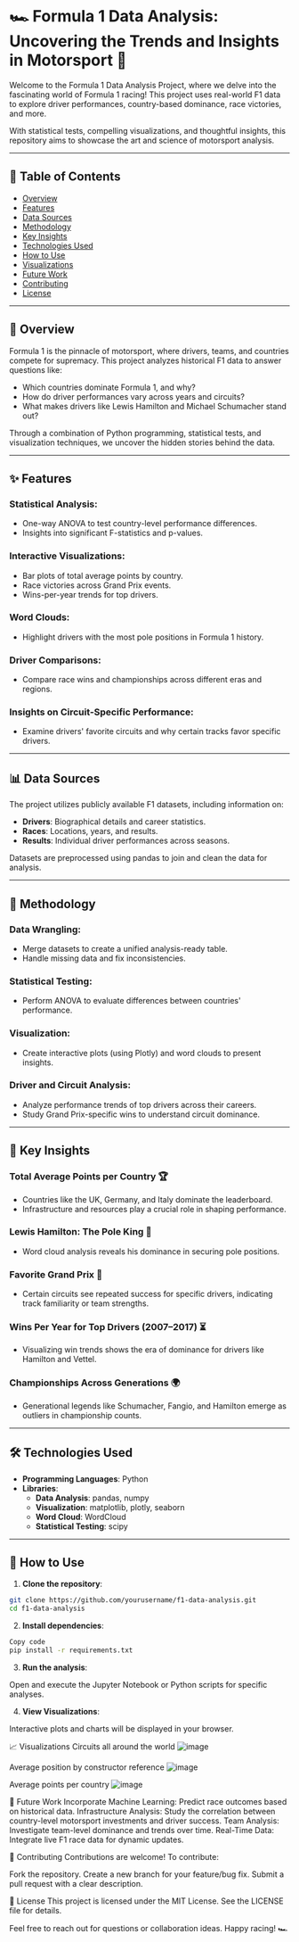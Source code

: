 # 🏎️ Formula 1 Data Analysis: Uncovering the Trends and Insights in Motorsport 🏁

Welcome to the Formula 1 Data Analysis Project, where we delve into the fascinating world of Formula 1 racing! This project uses real-world F1 data to explore driver performances, country-based dominance, race victories, and more.

With statistical tests, compelling visualizations, and thoughtful insights, this repository aims to showcase the art and science of motorsport analysis.

---

## 📖 Table of Contents

- [Overview](#overview)
- [Features](#features)
- [Data Sources](#data-sources)
- [Methodology](#methodology)
- [Key Insights](#key-insights)
- [Technologies Used](#technologies-used)
- [How to Use](#how-to-use)
- [Visualizations](#visualizations)
- [Future Work](#future-work)
- [Contributing](#contributing)
- [License](#license)

---

## 🌟 Overview

Formula 1 is the pinnacle of motorsport, where drivers, teams, and countries compete for supremacy. This project analyzes historical F1 data to answer questions like:

- Which countries dominate Formula 1, and why?
- How do driver performances vary across years and circuits?
- What makes drivers like Lewis Hamilton and Michael Schumacher stand out?

Through a combination of Python programming, statistical tests, and visualization techniques, we uncover the hidden stories behind the data.

---

## ✨ Features

### Statistical Analysis:
- One-way ANOVA to test country-level performance differences.
- Insights into significant F-statistics and p-values.

### Interactive Visualizations:
- Bar plots of total average points by country.
- Race victories across Grand Prix events.
- Wins-per-year trends for top drivers.

### Word Clouds:
- Highlight drivers with the most pole positions in Formula 1 history.

### Driver Comparisons:
- Compare race wins and championships across different eras and regions.

### Insights on Circuit-Specific Performance:
- Examine drivers' favorite circuits and why certain tracks favor specific drivers.

---

## 📊 Data Sources

The project utilizes publicly available F1 datasets, including information on:

- **Drivers**: Biographical details and career statistics.
- **Races**: Locations, years, and results.
- **Results**: Individual driver performances across seasons.

Datasets are preprocessed using pandas to join and clean the data for analysis.

---

## 🔬 Methodology

### Data Wrangling:
- Merge datasets to create a unified analysis-ready table.
- Handle missing data and fix inconsistencies.

### Statistical Testing:
- Perform ANOVA to evaluate differences between countries' performance.

### Visualization:
- Create interactive plots (using Plotly) and word clouds to present insights.

### Driver and Circuit Analysis:
- Analyze performance trends of top drivers across their careers.
- Study Grand Prix-specific wins to understand circuit dominance.

---

## 🔑 Key Insights

### Total Average Points per Country 🏆
- Countries like the UK, Germany, and Italy dominate the leaderboard.
- Infrastructure and resources play a crucial role in shaping performance.

### Lewis Hamilton: The Pole King 👑
- Word cloud analysis reveals his dominance in securing pole positions.

### Favorite Grand Prix 🏁
- Certain circuits see repeated success for specific drivers, indicating track familiarity or team strengths.

### Wins Per Year for Top Drivers (2007–2017) ⏳
- Visualizing win trends shows the era of dominance for drivers like Hamilton and Vettel.

### Championships Across Generations 🌍
- Generational legends like Schumacher, Fangio, and Hamilton emerge as outliers in championship counts.

---

## 🛠 Technologies Used

- **Programming Languages**: Python
- **Libraries**:
  - **Data Analysis**: pandas, numpy
  - **Visualization**: matplotlib, plotly, seaborn
  - **Word Cloud**: WordCloud
  - **Statistical Testing**: scipy

---

## 🚀 How to Use

1. **Clone the repository**:

```bash
git clone https://github.com/yourusername/f1-data-analysis.git
cd f1-data-analysis

```

2. **Install dependencies**:

```bash
Copy code
pip install -r requirements.txt

```

3. **Run the analysis**:

Open and execute the Jupyter Notebook or Python scripts for specific analyses.

4. **View Visualizations**:

Interactive plots and charts will be displayed in your browser.

📈 Visualizations
Circuits all around the world
![image](https://github.com/user-attachments/assets/e7443776-3d79-46ab-b8f3-b3134f15f848)

Average position by constructor reference
![image](https://github.com/user-attachments/assets/9df7d908-6081-42a8-b70c-bed6feadc355)

Average points per country
![image](https://github.com/user-attachments/assets/baec145e-4f91-43e0-b57c-53ccafc67d59)





🔮 Future Work
Incorporate Machine Learning: Predict race outcomes based on historical data.
Infrastructure Analysis: Study the correlation between country-level motorsport investments and driver success.
Team Analysis: Investigate team-level dominance and trends over time.
Real-Time Data: Integrate live F1 race data for dynamic updates.

🤝 Contributing
Contributions are welcome! To contribute:

Fork the repository.
Create a new branch for your feature/bug fix.
Submit a pull request with a clear description.

📜 License
This project is licensed under the MIT License. See the LICENSE file for details.

Feel free to reach out for questions or collaboration ideas. Happy racing! 🏎️
